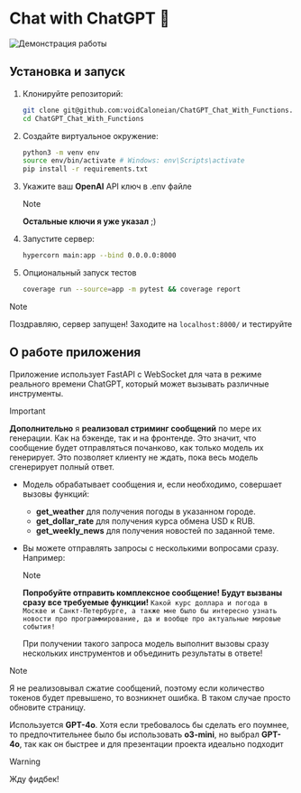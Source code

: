 # Chat with ChatGPT 🤖

![Демонстрация работы](./preview.gif)

## Установка и запуск

1. Клонируйте репозиторий:
   ```bash
   git clone git@github.com:voidCaloneian/ChatGPT_Chat_With_Functions.git
   cd ChatGPT_Chat_With_Functions
   ```
2. Создайте виртуальное окружение:
   ```bash
   python3 -m venv env
   source env/bin/activate # Windows: env\Scripts\activate
   pip install -r requirements.txt
3. Укажите ваш **OpenAI** API ключ в .env файле
   > [!Note] 
   **Остальные ключи я уже указал** ;)
   
4. Запустите сервер:
   ```bash
   hypercorn main:app --bind 0.0.0.0:8000
   ```
5. Опциональный запуск тестов 
   ```bash
   coverage run --source=app -m pytest && coverage report
   ```
> [!Note] 
> Поздравляю, сервер запущен!
> Заходите на ```localhost:8000/``` и тестируйте

## О работе приложения

Приложение использует FastAPI с WebSocket для чата в режиме реального времени ChatGPT, который может вызывать различные инструменты.
> [!IMPORTANT]
> **Дополнительно** я **реализовал стриминг сообщений** по мере их генерации. Как на бэкенде, так и на фронтенде. Это значит, что сообщение будет отправляться почанково, как только модель их генерирует. Это позволяет клиенту не ждать, пока весь модель сгенерирует полный ответ.


- Модель обрабатывает сообщения и, если необходимо, совершает вызовы функций:
  - **get_weather** для получения погоды в указанном городе.
  - **get_dollar_rate** для получения курса обмена USD к RUB.
  - **get_weekly_news** для получения новостей по заданной теме.
- Вы можете отправлять запросы с несколькими вопросами сразу. Например:
  > [!NOTE] 
  **Попробуйте отправить комплексное сообщение! Будут вызваны сразу все требуемые функции!**
  ```Какой курс доллара и погода в Москве и Санкт-Петербурге, а также мне было бы интересно узнать новости про программирование, да и вообще про актуальные мировые события!```
  
  При получении такого запроса модель выполнит вызовы сразу нескольких инструментов и объединить результаты в ответе!

> [!NOTE]
> Я не реализовывал сжатие сообщений, поэтому если количество токенов будет превышено, то возникнет ошибка. В таком случае просто обновите страницу.
>
> Используется **GPT-4o**. Хотя если требовалось бы сделать его поумнее, то предпочтительнее было бы использовать **o3-mini**, но выбрал **GPT-4o**, так как он быстрее и для презентации проекта идеально подходит

> [!WARNING]
   Жду фидбек!


